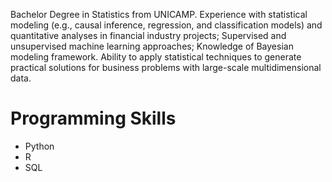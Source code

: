 

Bachelor Degree in Statistics from UNICAMP. Experience with statistical modeling (e.g., causal inference, regression, and classification models) and quantitative analyses in financial industry projects; Supervised and unsupervised machine learning approaches; Knowledge of Bayesian modeling framework. Ability to apply statistical techniques to generate practical solutions for business problems with large-scale multidimensional data.


# Programming Skills
 - Python
 - R
 - SQL
